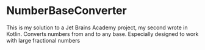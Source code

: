 # NumberBaseConverter
This is my solution to a Jet Brains Academy project,  my second wrote in Kotlin.
Converts numbers from and to any base. Especially designed to work with large fractional numbers
